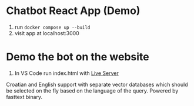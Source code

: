 # Chatbot React App (Demo)
1. run ```docker compose up --build```
2. visit app at localhost:3000

# Demo the bot on the website
1. In VS Code run index.html with [Live Server](https://marketplace.visualstudio.com/items?itemName=yandeu.five-server)

Croatian and English support with separate vector databases which should be selected on the fly based on the language of the query.
Powered by fasttext binary.

